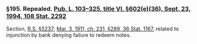 ### §195. Repealed. [Pub. L. 103–325, title VI, §602(e)(36), Sept. 23, 1994, 108 Stat. 2292](/statviewer.htm?volume=108&page=2292) ###

Section, [R.S. §5237](/statviewer.htm?volume=rs&page=1012); [Mar. 3, 1911, ch. 231, §289, 36 Stat. 1167](/statviewer.htm?volume=36&page=1167), related to injunction by bank denying failure to redeem notes.